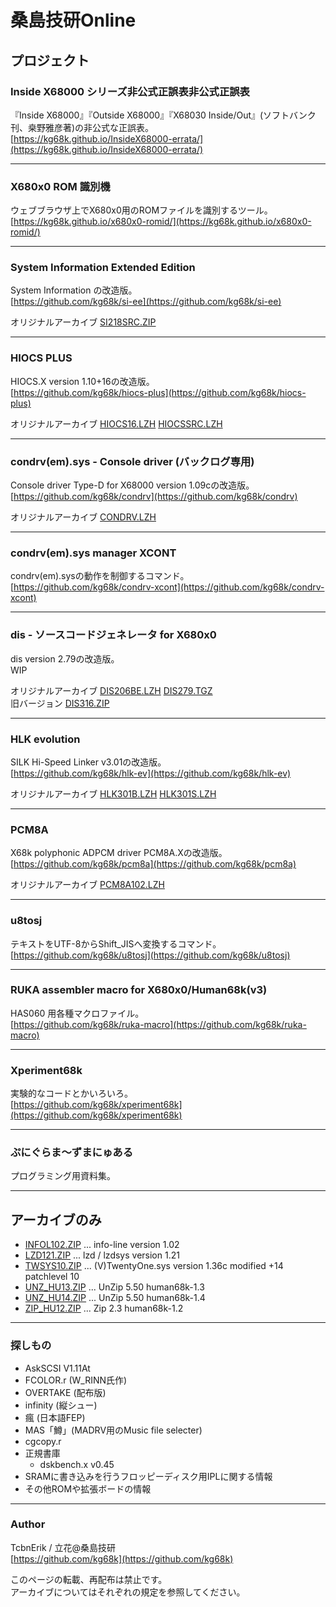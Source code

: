 # 桑島技研Online

## プロジェクト

### Inside X68000 シリーズ非公式正誤表非公式正誤表
『Inside X68000』『Outside X68000』『X68030 Inside/Out』(ソフトバンク刊、桒野雅彦著)の非公式な正誤表。  
[https://kg68k.github.io/InsideX68000-errata/](https://kg68k.github.io/InsideX68000-errata/)

---
### X680x0 ROM 識別機
ウェブブラウザ上でX680x0用のROMファイルを識別するツール。  
[https://kg68k.github.io/x680x0-romid/](https://kg68k.github.io/x680x0-romid/)

---
### System Information Extended Edition
System Information の改造版。  
[https://github.com/kg68k/si-ee](https://github.com/kg68k/si-ee)

オリジナルアーカイブ
[SI218SRC.ZIP](kg68k/orig/SI218SRC.ZIP)

---
### HIOCS PLUS
HIOCS.X version 1.10+16の改造版。  
[https://github.com/kg68k/hiocs-plus](https://github.com/kg68k/hiocs-plus)

オリジナルアーカイブ
[HIOCS16.LZH](kg68k/orig/HIOCS16.LZH)
[HIOCSSRC.LZH](kg68k/orig/HIOCSSRC.LZH)

---
### condrv(em).sys - Console driver (バックログ専用)
Console driver Type-D for X68000 version 1.09cの改造版。  
[https://github.com/kg68k/condrv](https://github.com/kg68k/condrv)

オリジナルアーカイブ
[CONDRV.LZH](kg68k/orig/CONDRV.LZH)

---
### condrv(em).sys manager XCONT
condrv(em).sysの動作を制御するコマンド。  
[https://github.com/kg68k/condrv-xcont](https://github.com/kg68k/condrv-xcont)

---
### dis - ソースコードジェネレータ for X680x0
dis version 2.79の改造版。  
WIP

オリジナルアーカイブ
[DIS206BE.LZH](kg68k/orig/DIS206BE.LZH)
[DIS279.TGZ](kg68k/orig/DIS279.TGZ)  
旧バージョン [DIS316.ZIP](kg68k/arc/DIS316.ZIP)

---
### HLK evolution
SILK Hi-Speed Linker v3.01の改造版。  
[https://github.com/kg68k/hlk-ev](https://github.com/kg68k/hlk-ev)

オリジナルアーカイブ
[HLK301B.LZH](kg68k/orig/HLK301B.LZH)
[HLK301S.LZH](kg68k/orig/HLK301S.LZH)

---
### PCM8A
X68k polyphonic ADPCM driver PCM8A.Xの改造版。  
[https://github.com/kg68k/pcm8a](https://github.com/kg68k/pcm8a)

オリジナルアーカイブ
[PCM8A102.LZH](kg68k/orig/PCM8A102.LZH)

---
### u8tosj
テキストをUTF-8からShift_JISへ変換するコマンド。  
[https://github.com/kg68k/u8tosj](https://github.com/kg68k/u8tosj)

---
### RUKA assembler macro for X680x0/Human68k(v3)
HAS060 用各種マクロファイル。  
[https://github.com/kg68k/ruka-macro](https://github.com/kg68k/ruka-macro)

---
### Xperiment68k
実験的なコードとかいろいろ。  
[https://github.com/kg68k/xperiment68k](https://github.com/kg68k/xperiment68k)

---
### ぷにぐらま～ずまにゅある
プログラミング用資料集。  

---

## アーカイブのみ
- [INFOL102.ZIP](kg68k/arc/INFOL102.ZIP) ... info-line version 1.02
- [LZD121.ZIP](kg68k/arc/LZD121.ZIP) ... lzd / lzdsys version 1.21
- [TWSYS10.ZIP](kg68k/arc/TWSYS10.ZIP) ... (V)TwentyOne.sys version 1.36c modified +14 patchlevel 10
- [UNZ_HU13.ZIP](kg68k/arc/UNZ_HU13.ZIP) ... UnZip 5.50 human68k-1.3
- [UNZ_HU14.ZIP](kg68k/arc/UNZ_HU14.ZIP) ... UnZip 5.50 human68k-1.4
- [ZIP_HU12.ZIP](kg68k/arc/ZIP_HU12.ZIP) ... Zip 2.3 human68k-1.2

---

### 探しもの

- AskSCSI V1.11At
- FCOLOR.r (W_RINN氏作)
- OVERTAKE (配布版)
- infinity (縦シュー)
- 瘋 (日本語FEP)
- MAS「鱒」(MADRV用のMusic file selecter)
- cgcopy.r
- 正規書庫
  - dskbench.x v0.45
- SRAMに書き込みを行うフロッピーディスク用IPLに関する情報
- その他ROMや拡張ボードの情報

---

### Author
TcbnErik / 立花@桑島技研  
[https://github.com/kg68k](https://github.com/kg68k)

このページの転載、再配布は禁止です。  
アーカイブについてはそれぞれの規定を参照してください。  
